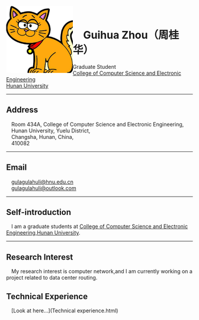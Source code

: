 <td width="250px" >
<img SRC="11.jpg" ALIGN="left" BORDER="0" width="180px" >
</td>
<br />

# &emsp;Guihua Zhou（周桂华）
Graduate Student<br>
<A HREF="http://csee.hnu.edu.cn/">College of Computer Science and Electronic Engineering</A><br>
<A HREF="http://www.hnu.edu.cn/">Hunan University</A><br>

---
## Address 
&emsp;Room 434A, College of Computer Science and Electronic Engineering,<br />
&emsp;Hunan University, Yuelu District,<br /> 
&emsp;Changsha, Hunan, China,<br /> 
&emsp;410082

---
## Email
&emsp;gulagulahuli@hnu.edu.cn<br />
&emsp;gulagulahuli@outlook.com<br />

---
## Self-introduction
&emsp;I am a graduate students at [College of Computer Science and Electronic Engineering](http://csee.hnu.edu.cn/),[Hunan University](http://www.hnu.edu.cn/).

---
## Research Interest
&emsp;My research interest is computer network,and I am currently working on a project related to data center routing.<br />

## Technical Experience
&emsp;[Look at here...](Technical experience.html)<br />
